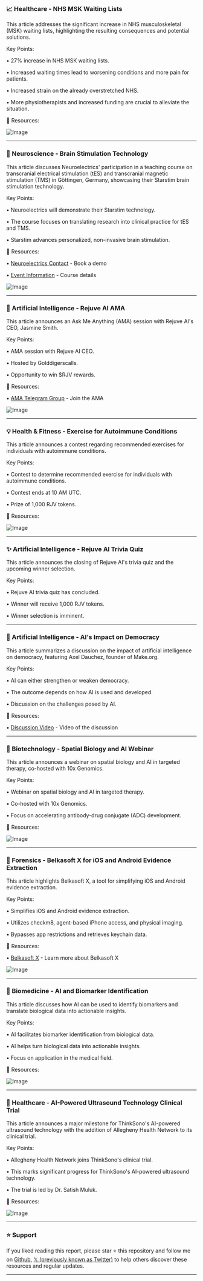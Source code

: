 ### 📈 Healthcare - NHS MSK Waiting Lists

This article addresses the significant increase in NHS musculoskeletal (MSK) waiting lists, highlighting the resulting consequences and potential solutions.

Key Points:

•  27% increase in NHS MSK waiting lists.


•  Increased waiting times lead to worsening conditions and more pain for patients.


•  Increased strain on the already overstretched NHS.


•  More physiotherapists and increased funding are crucial to alleviate the situation.


🔗 Resources:

![Image](https://pbs.twimg.com/media/GkoSoPpW8AEBhSQ?format=jpg&name=small)


---

### 🚀 Neuroscience - Brain Stimulation Technology

This article discusses Neuroelectrics' participation in a teaching course on transcranial electrical stimulation (tES) and transcranial magnetic stimulation (TMS) in Göttingen, Germany, showcasing their Starstim brain stimulation technology.

Key Points:

•  Neuroelectrics will demonstrate their Starstim technology.


•  The course focuses on translating research into clinical practice for tES and TMS.


•  Starstim advances personalized, non-invasive brain stimulation.


🔗 Resources:

• [Neuroelectrics Contact](https://neuroelectrics.com/contact) - Book a demo


• [Event Information](https://ifcn.info/meetings-and-events/calendar…) - Course details


![Image](https://pbs.twimg.com/media/GkoG3ZXXAAEGdj2?format=jpg&name=small)


---

### 🚀  Artificial Intelligence - Rejuve AI AMA

This article announces an Ask Me Anything (AMA) session with Rejuve AI's CEO, Jasmine Smith.

Key Points:

•  AMA session with Rejuve AI CEO.


•  Hosted by Golddigerscalls.


•  Opportunity to win $RJV rewards.


🔗 Resources:

• [AMA Telegram Group](https://t.me/golddigerscalls) - Join the AMA


![Image](https://pbs.twimg.com/media/GkoH-LjXsAAzQWP?format=jpg&name=small)


---

### 💡 Health & Fitness - Exercise for Autoimmune Conditions

This article announces a contest regarding recommended exercises for individuals with autoimmune conditions.

Key Points:

•  Contest to determine recommended exercise for individuals with autoimmune conditions.


•  Contest ends at 10 AM UTC.


•  Prize of 1,000 RJV tokens.


🔗 Resources:

![Image](https://pbs.twimg.com/media/Gkn408UXAAA9_lc?format=jpg&name=small)



---

### ✨  Artificial Intelligence - Rejuve AI Trivia Quiz

This article announces the closing of Rejuve AI's trivia quiz and the upcoming winner selection.

Key Points:

•  Rejuve AI trivia quiz has concluded.


•  Winner will receive 1,000 RJV tokens.


•  Winner selection is imminent.



---

### 🤖 Artificial Intelligence - AI's Impact on Democracy

This article summarizes a discussion on the impact of artificial intelligence on democracy, featuring Axel Dauchez, founder of Make.org.

Key Points:

•  AI can either strengthen or weaken democracy.


•  The outcome depends on how AI is used and developed.


•  Discussion on the challenges posed by AI.


🔗 Resources:

• [Discussion Video](https://youtube.com/watch?v=ayU37MYjz-Y…) -  Video of the discussion


---

### 🚀 Biotechnology - Spatial Biology and AI Webinar

This article announces a webinar on spatial biology and AI in targeted therapy, co-hosted with 10x Genomics.

Key Points:

•  Webinar on spatial biology and AI in targeted therapy.


•  Co-hosted with 10x Genomics.


•  Focus on accelerating antibody-drug conjugate (ADC) development.


🔗 Resources:

![Image](https://pbs.twimg.com/media/Gkn3YZiW0AA0FgG?format=jpg&name=small)


---

### 🤖 Forensics - Belkasoft X for iOS and Android Evidence Extraction

This article highlights Belkasoft X, a tool for simplifying iOS and Android evidence extraction.

Key Points:

•  Simplifies iOS and Android evidence extraction.


•  Utilizes checkm8, agent-based iPhone access, and physical imaging.


•  Bypasses app restrictions and retrieves keychain data.


🔗 Resources:

• [Belkasoft X](https://eu1.hubs.ly/H0g--j-0) - Learn more about Belkasoft X


![Image](https://pbs.twimg.com/media/GknP0lAXcAAT6vK?format=jpg&name=small)


---

### 🤖 Biomedicine - AI and Biomarker Identification

This article discusses how AI can be used to identify biomarkers and translate biological data into actionable insights.

Key Points:

•  AI facilitates biomarker identification from biological data.


•  AI helps turn biological data into actionable insights.


•  Focus on application in the medical field.


🔗 Resources:

![Image](https://pbs.twimg.com/ext_tw_video_thumb/1892895289528156160/pu/img/V1AQVu0qoC0_uAOp.jpg)


---

### 🚀 Healthcare - AI-Powered Ultrasound Technology Clinical Trial

This article announces a major milestone for ThinkSono's AI-powered ultrasound technology with the addition of Allegheny Health Network to its clinical trial.

Key Points:

•  Allegheny Health Network joins ThinkSono's clinical trial.


•  This marks significant progress for ThinkSono's AI-powered ultrasound technology.


•  The trial is led by Dr. Satish Muluk.


🔗 Resources:

![Image](https://pbs.twimg.com/media/GkimWgCWIAAP1h5?format=jpg&name=small)


---

### ⭐️ Support

If you liked reading this report, please star ⭐️ this repository and follow me on [Github](https://github.com/Drix10), [𝕏 (previously known as Twitter)](https://x.com/DRIX_10_) to help others discover these resources and regular updates.

---